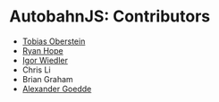 # AutobahnJS: Contributors

* [Tobias Oberstein](https://github.com/oberstet)
* [Ryan Hope](https://github.com/RyanHope)
* [Igor Wiedler](https://github.com/igorw)
* Chris Li
* Brian Graham
* [Alexander Goedde](https://github.com/goeddea)
